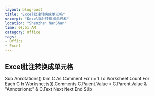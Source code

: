 ```yaml
---
layout: blog-post
title: "Excel批注转换成单元格"
excerpt: "Excel批注转换成单元格"
location: "Shenzhen NanShan"
time: 08:51 AM
category: Office
tags:
- Office
- Excel
---
```


## Excel批注转换成单元格 ##

Sub Annotations()
    Dim C As Comment
    For i = 1 To Worksheet.Count
        For Each C In Worksheets(i).Comments
            C.Parent.Value = C.Parent.Value & "Annotations:" & C.Text
        Next
    Next
End SUb